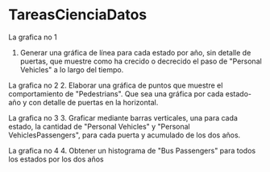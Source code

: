 # TareasCienciaDatos
La grafica no 1 
1. Generar una gráfica de línea para cada estado por año, sin detalle de puertas, 
que muestre como ha crecido o decrecido el paso de "Personal Vehicles" a lo largo del tiempo.

La grafica no 2
2. Elaborar una gráfica de puntos que muestre el comportamiento de "Pedestrians".
Que sea una gráfica por cada estado-año y con detalle de puertas en la horizontal.

La grafica no 3 
3. Graficar mediante barras verticales, una para cada estado, la cantidad de "Personal Vehicles" y "Personal VehiclesPassengers",
 para cada puerta y acumulado de los dos años.

La grafica no 4
4. Obtener un histograma de "Bus Passengers" para todos los estados por los dos años

